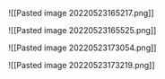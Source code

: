 ![[Pasted image 20220523165217.png]]

![[Pasted image 20220523165525.png]]



![[Pasted image 20220523173054.png]]


![[Pasted image 20220523173219.png]]